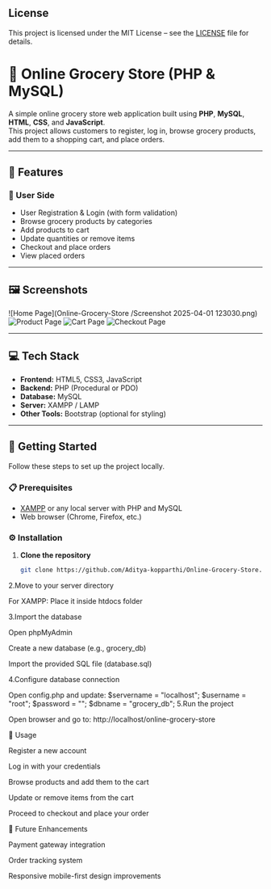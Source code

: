 ## License
This project is licensed under the MIT License – see the [LICENSE](LICENSE) file for details.
# 🛒 Online Grocery Store (PHP & MySQL)

A simple online grocery store web application built using **PHP**, **MySQL**, **HTML**, **CSS**, and **JavaScript**.  
This project allows customers to register, log in, browse grocery products, add them to a shopping cart, and place orders.

---

## 📌 Features

### 👤 User Side
- User Registration & Login (with form validation)
- Browse grocery products by categories
- Add products to cart
- Update quantities or remove items
- Checkout and place orders
- View placed orders

---

## 🖼 Screenshots
![Home Page](Online-Grocery-Store
/Screenshot 2025-04-01 123030.png)
![Product Page](assets/products.png)
![Cart Page](assets/cart.png)
![Checkout Page](assets/checkout.png)

---

## 💻 Tech Stack

- **Frontend:** HTML5, CSS3, JavaScript
- **Backend:** PHP (Procedural or PDO)
- **Database:** MySQL
- **Server:** XAMPP / LAMP
- **Other Tools:** Bootstrap (optional for styling)

---

## 🚀 Getting Started

Follow these steps to set up the project locally.

### 📋 Prerequisites
- [XAMPP](https://www.apachefriends.org/index.html) or any local server with PHP and MySQL
- Web browser (Chrome, Firefox, etc.)

### ⚙️ Installation

1. **Clone the repository**
   ```bash
   git clone https://github.com/Aditya-kopparthi/Online-Grocery-Store.git
2.Move to your server directory

For XAMPP: Place it inside htdocs folder

3.Import the database

Open phpMyAdmin

Create a new database (e.g., grocery_db)

Import the provided SQL file (database.sql)

4.Configure database connection

Open config.php and update:   $servername = "localhost";
                              $username = "root";
                              $password = "";
                              $dbname = "grocery_db";
5.Run the project

Open browser and go to:  http://localhost/online-grocery-store



📖 Usage

Register a new account

Log in with your credentials

Browse products and add them to the cart

Update or remove items from the cart

Proceed to checkout and place your order


📌 Future Enhancements

Payment gateway integration

Order tracking system

Responsive mobile-first design improvements

                              

   
   


